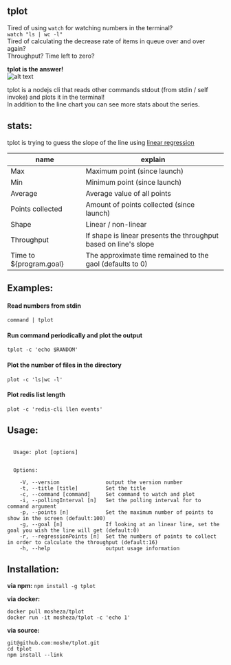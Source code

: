 ## tplot
Tired of using `watch` for watching numbers in the terminal?  
`watch "ls | wc -l"`  
Tired of calculating the decrease rate of items in queue over and over again?  
Throughput? Time left to zero?  

**tplot is the answer!**  
![alt text](https://github.com/moshe/tplot/blob/master/images/out4.gif?raw=true "Logo Title Text 1")

tplot is a nodejs cli that reads other commands stdout (from stdin / self invoke) and plots it in the terminal!  
In addition to the line chart you can see more stats about the series.

## stats:
tplot is trying to guess the slope of the line using [linear regression](https://en.wikipedia.org/wiki/Ordinary_least_squares) 

| name  | explain |
| ------------- | ------------- |
| Max | Maximum point (since launch) |
| Min | Minimum point (since launch) |
| Average | Average value of all points |
| Points collected | Amount of points collected (since launch) |
| Shape | Linear / non-linear |
| Throughput | If shape is linear presents the throughput based on line's slope|
| Time to ${program.goal} | The approximate time remained to the gaol (defaults to 0) |

## Examples:
#### Read numbers from stdin
`command | tplot`

#### Run command periodically and plot the output
`tplot -c 'echo $RANDOM'`

#### Plot the number of files in the directory
`plot -c 'ls|wc -l'`

#### Plot redis list length
`plot -c 'redis-cli llen events'`

## Usage:
```

  Usage: plot [options]


  Options:

    -V, --version               output the version number
    -t, --title [title]         Set the title
    -c, --command [command]     Set command to watch and plot
    -i, --pollingInterval [n]   Set the polling interval for to command argument
    -p, --points [n]            Set the maximum number of points to show in the screen (default:100)
    -g, --goal [n]              If looking at an linear line, set the goal you wish the line will get (default:0)
    -r, --regressionPoints [n]  Set the numbers of points to collect in order to calculate the throughput (default:16)
    -h, --help                  output usage information
```

## Installation:
**via npm:**
`npm install -g tplot`

**via docker:**
```
docker pull mosheza/tplot
docker run -it mosheza/tplot -c 'echo 1'
```

**via source:**
```
git@github.com:moshe/tplot.git
cd tplot
npm install --link
```

